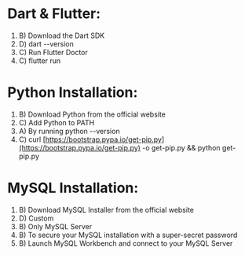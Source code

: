 # Dart & Flutter:
1. B) Download the Dart SDK 
2. D) dart --version 
3. C) Run Flutter Doctor 
4. C) flutter run 
# Python Installation:
1. B) Download Python from the official website 
2. C) Add Python to PATH 
3. A) By running python --version 
4. C) curl [https://bootstrap.pypa.io/get-pip.py](https://bootstrap.pypa.io/get-pip.py) -o get-pip.py && python get-pip.py
# MySQL Installation:
1. B) Download MySQL Installer from the official website
2. D) Custom 
3. B) Only MySQL Server 
4. B) To secure your MySQL installation with a super-secret password
5. B) Launch MySQL Workbench and connect to your MySQL Server
